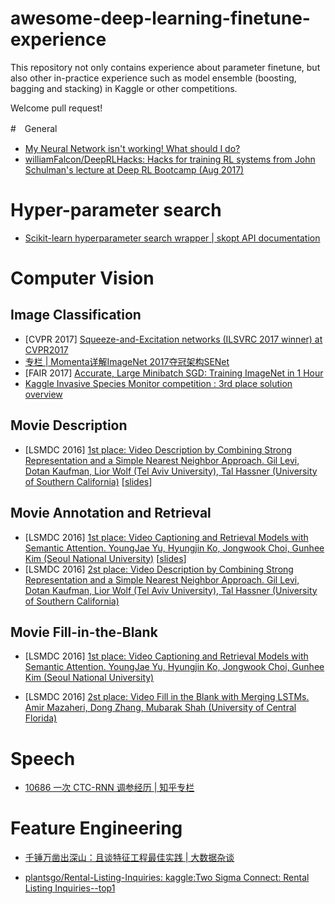 # awesome-deep-learning-finetune-experience

This repository not only contains experience about parameter finetune, but also other in-practice experience such as model ensemble (boosting, bagging and stacking) in Kaggle or other competitions.

Welcome pull request! 

#　General

- [My Neural Network isn't working! What should I do?](http://theorangeduck.com/page/neural-network-not-working)  
- [williamFalcon/DeepRLHacks: Hacks for training RL systems from John Schulman's lecture at Deep RL Bootcamp (Aug 2017)](https://github.com//williamFalcon/DeepRLHacks)


# Hyper-parameter search

- [Scikit-learn hyperparameter search wrapper | skopt API documentation](https://scikit-optimize.github.io/notebooks/sklearn-gridsearchcv-replacement.html)


# Computer Vision

## Image Classification

- [CVPR 2017] [Squeeze-and-Excitation networks (ILSVRC 2017 winner) at CVPR2017](http://image-net.org/challenges/talks_2017/SENet.pdf)  
- [专栏 | Momenta详解ImageNet 2017夺冠架构SENet](https://mp.weixin.qq.com/s?__biz=MzA3MzI4MjgzMw==&mid=2650729486&idx=3&sn=5b2b6f0e7443ecf0971d4743d5480bb6)
- [FAIR 2017] [Accurate, Large Minibatch SGD: Training ImageNet in 1 Hour](https://research.fb.com/wp-content/uploads/2017/06/imagenet1kin1h3.pdf)
- [Kaggle Invasive Species Monitor competition : 3rd place solution overview](https://medium.com/@alexandrecadrin/kaggle-invasive-species-monitor-competition-3rd-place-solution-overview-1ee42f4d7e29)



## Movie Description

- [LSMDC 2016] [1st place: Video Description by Combining Strong Representation and a Simple Nearest Neighbor Approach. Gil Levi, Dotan Kaufman, Lior Wolf (Tel Aviv University), Tal Hassner (University of Southern California)](https://arxiv.org/pdf/1612.06950v1.pdf) [[slides](https://drive.google.com/open?id=0B9nOObAFqKC9Sk0wbk1kX0l4N3M)]

## Movie Annotation and Retrieval

- [LSMDC 2016] [1st place: Video Captioning and Retrieval Models with Semantic Attention. YoungJae Yu, Hyungjin Ko, Jongwook Choi, Gunhee Kim (Seoul National University)](https://arxiv.org/pdf/1610.02947v1.pdf) [[slides](https://drive.google.com/open?id=0B9nOObAFqKC9aHl2VWJVNFp1bFk)]  
- [LSMDC 2016] [2st place: Video Description by Combining Strong Representation and a Simple Nearest Neighbor Approach. Gil Levi, Dotan Kaufman, Lior Wolf (Tel Aviv University), Tal Hassner (University of Southern California)](https://arxiv.org/pdf/1612.06950v1.pdf)

## Movie Fill-in-the-Blank

- [LSMDC 2016] [1st place: Video Captioning and Retrieval Models with Semantic Attention. YoungJae Yu, Hyungjin Ko, Jongwook Choi, Gunhee Kim (Seoul National University)](https://arxiv.org/pdf/1610.02947v1.pdf)

- [LSMDC 2016] [2st place: Video Fill in the Blank with Merging LSTMs. Amir Mazaheri, Dong Zhang, Mubarak Shah (University of Central Florida)](https://arxiv.org/pdf/1610.04062.pdf)

# Speech

- [10686 一次 CTC-RNN 调参经历 | 知乎专栏](https://zhuanlan.zhihu.com/p/28133530)

# Feature Engineering

- [千锤万凿出深山：且谈特征工程最佳实践 | 大数据杂谈](https://mp.weixin.qq.com/s?src=3&timestamp=1502068235&ver=1&signature=OHXa87n8bBbb6zk0JheVJRkbR7db*44d4QkpzzLtveYIwPNglu4AyjaHpE7OMfLxmgOnV-ZxQjswZO3vNnX2LsE4QvAPBI72p7y51wkhM0Wqq-y1pczgAuiqF7CQRTLlAUG7qKtJXPMre7RwHUumTGp0sa*uH9AbVxiq6iQL3mQ=)

- [plantsgo/Rental-Listing-Inquiries: kaggle:Two Sigma Connect: Rental Listing Inquiries--top1](https://github.com/plantsgo/Rental-Listing-Inquiries)


